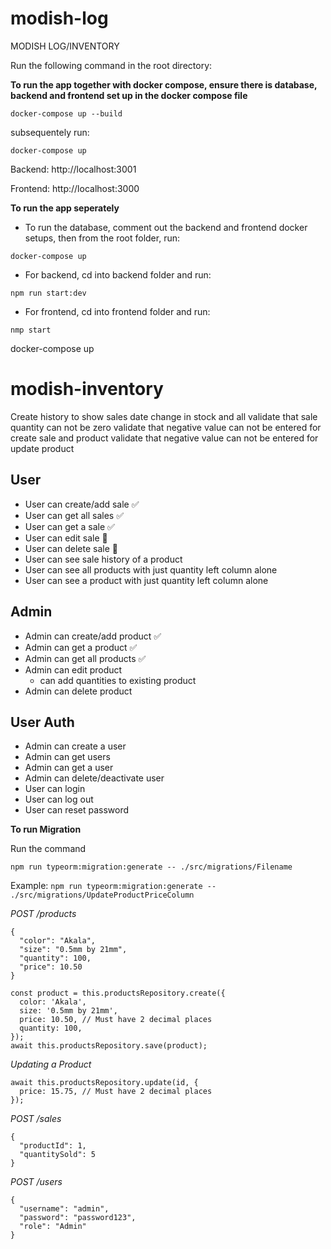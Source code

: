 # modish-log

MODISH LOG/INVENTORY

Run the following command in the root directory:

**To run the app together with docker compose, ensure there is database, backend and frontend set up in the docker compose file**

`docker-compose up --build`

subsequentely run:

`docker-compose up`

Backend: http://localhost:3001

Frontend: http://localhost:3000


**To run the app seperately**

- To run the database, comment out the backend and frontend docker setups, then from the root folder, run:

`docker-compose up`

- For backend, cd into backend folder and run:

`npm run start:dev`

- For frontend, cd into frontend folder and run:

`nmp start`



docker-compose up


# modish-inventory

Create history to show sales date change in stock and all
validate that sale quantity can not be zero
validate that negative value can not be entered for create sale and product
validate that negative value can not be entered for update product

## User

- User can create/add sale ✅
- User can get all sales ✅
- User can get a sale ✅
- User can edit sale 🚫
- User can delete sale 🚫
- User can see sale history of a product
- User can see all products with just quantity left column alone
- User can see a product with just quantity left column alone

## Admin

- Admin can create/add product ✅
- Admin can get a product ✅
- Admin can get all products ✅
- Admin can edit product
  - can add quantities to existing product
- Admin can delete product

## User Auth

- Admin can create a user
- Admin can get users
- Admin can get a user
- Admin can delete/deactivate user
- User can login
- User can log out
- User can reset password


**To run Migration**

Run the command 

`npm run typeorm:migration:generate -- ./src/migrations/Filename`

Example:
`npm run typeorm:migration:generate -- ./src/migrations/UpdateProductPriceColumn`

*POST /products*
```
{
  "color": "Akala",
  "size": "0.5mm by 21mm",
  "quantity": 100,
  "price": 10.50
}
```

```
const product = this.productsRepository.create({
  color: 'Akala',
  size: '0.5mm by 21mm',
  price: 10.50, // Must have 2 decimal places
  quantity: 100,
});
await this.productsRepository.save(product);
```

*Updating a Product*

```
await this.productsRepository.update(id, {
  price: 15.75, // Must have 2 decimal places
});
```

*POST /sales*

```
{
  "productId": 1,
  "quantitySold": 5
}
```

*POST /users*

```
{
  "username": "admin",
  "password": "password123",
  "role": "Admin"
}
```